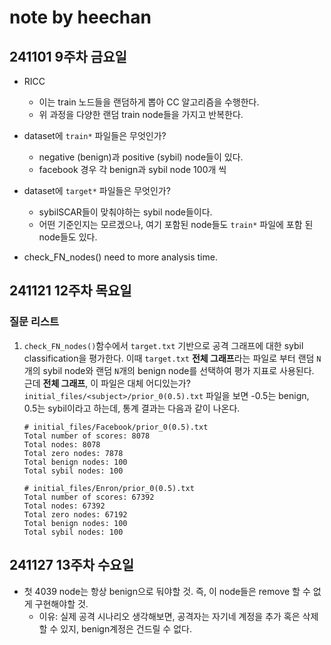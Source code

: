 # note by heechan


## 241101 9주차 금요일
* RICC
    * 이는 train 노드들을 랜덤하게 뽑아 CC 알고리즘을 수행한다.
    * 위 과정을 다양한 랜덤 train node들을 가지고 반복한다.
* dataset에 ``train*`` 파일들은 무엇인가?
    * negative (benign)과 positive (sybil) node들이 있다.
    * facebook 경우 각 benign과 sybil node 100개 씩
* dataset에 ``target*`` 파일들은 무엇인가?
    * sybilSCAR들이 맞춰야하는 sybil node들이다.
    * 어떤 기준인지는 모르겠으나, 여기 포함된 node들도 ``train*`` 파일에 포함 된 node들도 있다.

* check_FN_nodes() need to more analysis time.


## 241121 12주차 목요일
### 질문 리스트
1. ``check_FN_nodes()``함수에서 ``target.txt`` 기반으로 공격 그래프에 대한 sybil classification을 평가한다. 이때 ``target.txt`` **전체 그래프**라는 파일로 부터 랜덤 ``N``개의 sybil node와 랜덤 ``N``개의 benign node를 선택하여 평가 지표로 사용된다. 근데 **전체 그래프**, 이 파일은 대체 어디있는가? ``initial_files/<subject>/prior_0(0.5).txt`` 파일을 보면 -0.5는 benign, 0.5는 sybil이라고 하는데, 통계 결과는 다음과 같이 나온다.
    ```
    # initial_files/Facebook/prior_0(0.5).txt
    Total number of scores: 8078
    Total nodes: 8078
    Total zero nodes: 7878
    Total benign nodes: 100
    Total sybil nodes: 100

    # initial_files/Enron/prior_0(0.5).txt
    Total number of scores: 67392
    Total nodes: 67392
    Total zero nodes: 67192
    Total benign nodes: 100
    Total sybil nodes: 100
    ```

## 241127 13주차 수요일
* 첫 4039 node는 항상 benign으로 둬야할 것. 즉, 이 node들은 remove 할 수 없게 구현해야할 것.
    * 이유: 실제 공격 시나리오 생각해보면, 공격자는 자기네 계정을 추가 혹은 삭제 할 수 있지, benign계정은 건드릴 수 없다.
